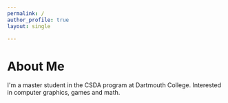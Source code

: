 ```yaml
---
permalink: /
author_profile: true
layout: single

---
```


# About Me

I'm a master student in the CSDA program at Dartmouth College.
Interested in computer graphics, games and math.
